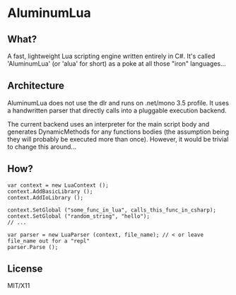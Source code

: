 AluminumLua
===========

What?
-----

A fast, lightweight Lua scripting engine written entirely in C#. It's called 'AluminumLua' (or 'alua' for short) as a poke at all those "iron" languages...

Architecture
------------

AluminumLua does not use the dlr and runs on .net/mono 3.5 profile. It uses a handwritten parser that directly calls into a pluggable execution backend.

The current backend uses an interpreter for the main script body and generates DynamicMethods for any functions bodies (the assumption being they will probably be executed more than once). However, it would be trivial to change this around...

How?
----

	var context = new LuaContext ();
	context.AddBasicLibrary ();
	context.AddIoLibrary ();

	context.SetGlobal ("some_func_in_lua", calls_this_func_in_csharp);
	context.SetGlobal ("random_string", "hello");
	// ...

	var parser = new LuaParser (context, file_name); // < or leave file_name out for a "repl"
	parser.Parse ();


License
-------
MIT/X11
